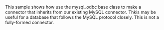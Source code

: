This sample shows how use the mysql_odbc base class to make a connector that inherits from our existing MySQL connector. Thkis may be useful for a database that follows the MySQL protocol closely. This is not a fully-formed connector.